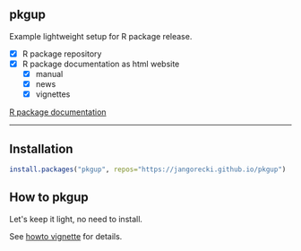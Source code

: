 pkgup
----

Example lightweight setup for R package release.
- [x] R package repository
- [x] R package documentation as html website
  - [x] manual
  - [x] news
  - [x] vignettes

[R package documentation](https://jangorecki.github.io/pkgup)

----

Installation
----

```r
install.packages("pkgup", repos="https://jangorecki.github.io/pkgup")
```

How to pkgup
----

Let's keep it light, no need to install.  

See [howto vignette](https://jangorecki.github.io/pkgup/vignettes/howto.html) for details.
